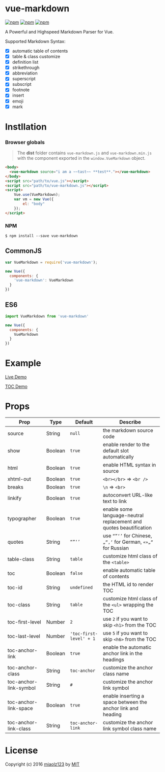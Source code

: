 # vue-markdown

[![npm](https://img.shields.io/npm/v/vue-markdown.svg?style=flat)](https://www.npmjs.com/package/vue-markdown)
[![npm](https://img.shields.io/npm/l/vue-markdown.svg?style=flat)](https://www.npmjs.com/package/vue-markdown)
[![npm](https://img.shields.io/npm/dt/vue-markdown.svg?style=flat)](https://www.npmjs.com/package/vue-markdown)

A Powerful and Highspeed Markdown Parser for Vue.

Supported Markdown Syntax:

* [x] automatic table of contents
* [x] table & class customize
* [x] definition list
* [x] strikethrough
* [x] abbreviation
* [x] superscript
* [x] subscript
* [x] footnote
* [x] insert
* [x] emoji
* [x] mark

# Instllation

### Browser globals

> The **dist** folder contains `vue-markdown.js` and `vue-markdown.min.js` with the component exported in the `window.VueMarkdown` object. 

```html
<body>
  <vue-markdown source="i am a ~~tast~~ **test**."></vue-markdown>
</body>
<script src="path/to/vue.js"></script>
<script src="path/to/vue-markdown.js"></script>
<script>
    Vue.use(VueMarkdown);
    var vm = new Vue({
        el: "body"
    });
</script>
```

### NPM

```shell
$ npm install --save vue-markdown
```

## CommonJS

```js
var VueMarkdown = require('vue-markdown');

new Vue({
  components: {
    'vue-markdown': VueMarkdown
  }
})
```

## ES6

```js
import VueMarkdown from 'vue-markdown'

new Vue({
  components: {
    VueMarkdown
  }
})
```

# Example

[Live Demo](http://miaolz123.github.io/vue-markdown/)

[TOC Demo](http://miaolz123.github.io/vue-markdown/toc.html)

# Props

| Prop | Type | Default | Describe |
| ---- | ---- | ------- | ------- |
| source | String | `null` | the markdown source code |
| show | Boolean | `true` | enable render to the default slot automatically |
| html | Boolean | `true` | enable HTML syntax in source |
| xhtml-out | Boolean | `true` | `<br></br>` => `<br />` |
| breaks | Boolean | `true` | `\n` => `<br>` |
| linkify | Boolean | `true` | autoconvert URL-like text to link |
| typographer | Boolean | `true` | enable some language-neutral replacement and quotes beautification |
| quotes | String | `“”‘’` | use `“”‘’` for Chinese, `„“‚‘` for German, `«»„“` for Russian |
| table-class | String | `table` | customize html class of the `<table>` |
| toc | Boolean | `false` | enable automatic table of contents |
| toc-id | String | `undefined` | the HTML id to render TOC |
| toc-class | String | `table` | customize html class of the `<ul>` wrapping the TOC |
| toc-first-level | Number | `2` | use `2` if you want to skip `<h1>` from the TOC |
| toc-last-level | Number | `'toc-first-level' + 1` | use `5` if you want to skip `<h6>` from the TOC |
| toc-anchor-link | Boolean | `true` | enable the automatic anchor link in the headings |
| toc-anchor-class | String | `toc-anchor` | customize the anchor class name |
| toc-anchor-link-symbol | String | `#` | customize the anchor link symbol |
| toc-anchor-link-space | Boolean | `true` | enable inserting a space between the anchor link and heading |
| toc-anchor-link-class | String | `toc-anchor-link` | customize the anchor link symbol class name |

# License

Copyright (c) 2016 [miaolz123](https://github.com/miaolz123) by [MIT](https://opensource.org/licenses/MIT)